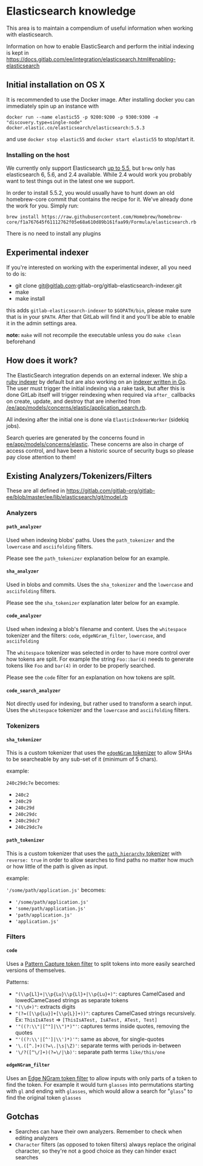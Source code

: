 # Elasticsearch knowledge

This area is to maintain a compendium of useful information when working with elasticsearch.

Information on how to enable ElasticSearch and perform the initial indexing is kept in https://docs.gitlab.com/ee/integration/elasticsearch.html#enabling-elasticsearch

## Initial installation on OS X

It is recommended to use the Docker image. After installing docker you can immediately spin up an instance with

```
docker run --name elastic55 -p 9200:9200 -p 9300:9300 -e "discovery.type=single-node" docker.elastic.co/elasticsearch/elasticsearch:5.5.3
```

and use `docker stop elastic55` and `docker start elastic55` to stop/start it.

### Installing on the host

We currently only support Elasticsearch [up to 5.5](https://docs.gitlab.com/ee/integration/elasticsearch.html#requirements), but `brew` only has elasticsearch 6, 5.6, and 2.4 available. While 2.4 would work you probably want to test things out in the latest one we support.

In order to install 5.5.2, you would usually have to hunt down an old homebrew-core commit that contains the recipe for it. We've already done the work for you. Simply run:

```
brew install https://raw.githubusercontent.com/Homebrew/homebrew-core/f1a767645f61112762f05e68a610d89b161faa99/Formula/elasticsearch.rb
```

There is no need to install any plugins

## Experimental indexer

If you're interested on working with the experimental indexer, all you need to do is:

- git clone git@gitlab.com:gitlab-org/gitlab-elasticsearch-indexer.git
- make
- make install

this adds `gitlab-elasticsearch-indexer` to `$GOPATH/bin`, please make sure that is in your `$PATH`. After that GitLab will find it and you'll be able to enable it in the admin settings area.

**note:** `make` will not recompile the executable unless you do `make clean` beforehand

## How does it work?

The ElasticSearch integration depends on an external indexer. We ship a [ruby indexer](https://gitlab.com/gitlab-org/gitlab-ee/blob/master/bin/elastic_repo_indexer) by default but are also working on an [indexer written in Go](https://gitlab.com/gitlab-org/gitlab-elasticsearch-indexer). The user must trigger the initial indexing via a rake task, but after this is done GitLab itself will trigger reindexing when required via `after_` callbacks on create, update, and destroy that are inherited from [/ee/app/models/concerns/elastic/application_search.rb](https://gitlab.com/gitlab-org/gitlab-ee/blob/master/ee/app/models/concerns/elastic/application_search.rb).

All indexing after the initial one is done via `ElasticIndexerWorker` (sidekiq jobs).

Search queries are generated by the concerns found in [ee/app/models/concerns/elastic](https://gitlab.com/gitlab-org/gitlab-ee/tree/master/ee/app/models/concerns/elastic). These concerns are also in charge of access control, and have been a historic source of security bugs so please pay close attention to them!

## Existing Analyzers/Tokenizers/Filters
These are all defined in https://gitlab.com/gitlab-org/gitlab-ee/blob/master/ee/lib/elasticsearch/git/model.rb

### Analyzers
#### `path_analyzer`
Used when indexing blobs' paths. Uses the `path_tokenizer` and the `lowercase` and `asciifolding` filters.

Please see the `path_tokenizer` explanation below for an example.

#### `sha_analyzer`
Used in blobs and commits. Uses the `sha_tokenizer` and the `lowercase` and `asciifolding` filters.

Please see the `sha_tokenizer` explanation later below for an example.

#### `code_analyzer`
Used when indexing a blob's filename and content. Uses the `whitespace` tokenizer and the filters: `code`, `edgeNGram_filter`, `lowercase`, and `asciifolding`

The `whitespace` tokenizer was selected in order to have more control over how tokens are split. For example the string `Foo::bar(4)` needs to generate tokens like `Foo` and `bar(4)` in order to be properly searched.

Please see the `code` filter for an explanation on how tokens are split.

#### `code_search_analyzer`
Not directly used for indexing, but rather used to transform a search input. Uses the `whitespace` tokenizer and the `lowercase` and `asciifolding` filters.

### Tokenizers
#### `sha_tokenizer`
This is a custom tokenizer that uses the [`edgeNGram` tokenizer](https://www.elastic.co/guide/en/elasticsearch/reference/5.5/analysis-edgengram-tokenizer.html) to allow SHAs to be searcheable by any sub-set of it (minimum of 5 chars).

example:

`240c29dc7e` becomes:
- `240c2`
- `240c29`
- `240c29d`
- `240c29dc`
- `240c29dc7`
- `240c29dc7e`

#### `path_tokenizer`
This is a custom tokenizer that uses the [`path_hierarchy` tokenizer](https://www.elastic.co/guide/en/elasticsearch/reference/5.5/analysis-pathhierarchy-tokenizer.html) with `reverse: true` in order to allow searches to find paths no matter how much or how little of the path is given as input.

example:

`'/some/path/application.js'` becomes:
- `'/some/path/application.js'`
- `'some/path/application.js'`
- `'path/application.js'`
- `'application.js'`

### Filters
#### `code`
Uses a [Pattern Capture token filter](https://www.elastic.co/guide/en/elasticsearch/reference/5.5/analysis-pattern-capture-tokenfilter.html) to split tokens into more easily searched versions of themselves. 

Patterns:
- `"(\\p{Ll}+|\\p{Lu}\\p{Ll}+|\\p{Lu}+)"`: captures CamelCased and lowedCameCased strings as separate tokens
- `"(\\d+)"`: extracts digits
- `"(?=([\\p{Lu}]+[\\p{L}]+))"`: captures CamelCased strings recursively. Ex: `ThisIsATest` => `[ThisIsATest, IsATest, ATest, Test]`
- `'"((?:\\"|[^"]|\\")*)"'`: captures terms inside quotes, removing the quotes
- `"'((?:\\'|[^']|\\')*)'"`: same as above, for single-quotes
- `'\.([^.]+)(?=\.|\s|\Z)'`: separate terms with periods in-between
- `'\/?([^\/]+)(?=\/|\b)'`: separate path terms `like/this/one`

#### `edgeNGram_filter`
Uses an [Edge NGram token filter](https://www.elastic.co/guide/en/elasticsearch/reference/5.5/analysis-edgengram-tokenfilter.html) to allow inputs with only parts of a token to find the token. For example it would turn `glasses` into permutations starting with `gl` and ending with `glasses`, which would allow a search for "`glass`" to find the original token `glasses`

## Gotchas

- Searches can have their own analyzers. Remember to check when editing analyzers
- `Character` filters (as opposed to token filters) always replace the original character, so they're not a good choice as they can hinder exact searches